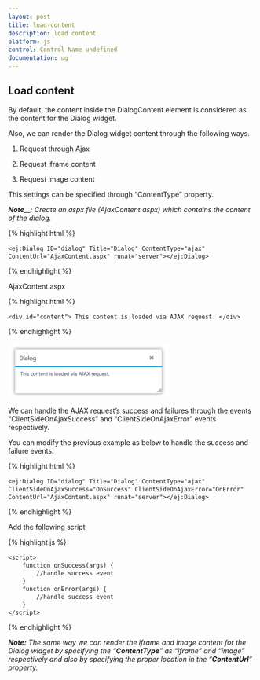 ```yaml
---
layout: post
title: load-content
description: load content
platform: js
control: Control Name undefined
documentation: ug
---
```


## Load content

By default, the content inside the DialogContent element is considered as the content for the Dialog widget.

Also, we can render the Dialog widget content through the following ways.

1. Request through Ajax

2. Request iframe content

3. Request image content

This settings can be specified through “ContentType” property.

_**Note**__: Create 	an aspx file (AjaxContent.aspx) which contains the content of the dialog._

{% highlight html %}


    <ej:Dialog ID="dialog" Title="Dialog" ContentType="ajax" ContentUrl="AjaxContent.aspx" runat="server"></ej:Dialog>



{% endhighlight %}



AjaxContent.aspx

{% highlight html %}


    <div id="content"> This content is loaded via AJAX request. </div>


{% endhighlight %}



![Load content](load-content_images\load-content_img1.png)

We can handle the AJAX request’s success and failures through the events “ClientSideOnAjaxSuccess” and “ClientSideOnAjaxError” events respectively. 

You can modify the previous example as below to handle the success and failure events.

{% highlight html %}


    <ej:Dialog ID="dialog" Title="Dialog" ContentType="ajax" ClientSideOnAjaxSuccess="OnSuccess" ClientSideOnAjaxError="OnError" ContentUrl="AjaxContent.aspx" runat="server"></ej:Dialog>



{% endhighlight %}


Add the following script

{% highlight js %}


    <script>
        function onSuccess(args) {
            //handle success event
        }
        function onError(args) {
            //handle success event
        }
    </script>



{% endhighlight %}



_**Note:**_ _The same way we can render the iframe and image content for the Dialog widget by specifying the “__**ContentType**__” as “iframe” and “image” respectively and also by specifying the proper location in the “__**ContentUrl**__” property._



